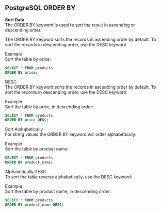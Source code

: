 
## PostgreSQL ORDER BY  
**Sort Data**  
The ORDER BY keyword is used to sort the result in ascending or descending order.  

The ORDER BY keyword sorts the records in ascending order by default. To sort the records in descending order, use the DESC keyword.  

Example  
Sort the table by price:  

```sql
SELECT * FROM products  
ORDER BY price;
```

DESC  
The ORDER BY keyword sorts the records in ascending order by default. To sort the records in descending order, use the DESC keyword.  

Example  
Sort the table by price, in descending order:  

```sql
SELECT * FROM products  
ORDER BY price DESC;
```

Sort Alphabetically  
For string values the ORDER BY keyword will order alphabetically:  

Example  
Sort the table by product name:  

```sql
SELECT * FROM products  
ORDER BY product_name;
```

Alphabetically DESC  
To sort the table reverse alphabetically, use the DESC keyword:  

Example  
Sort the table by product name, in descending order:  

```sql
SELECT * FROM products  
ORDER BY product_name DESC;
```
